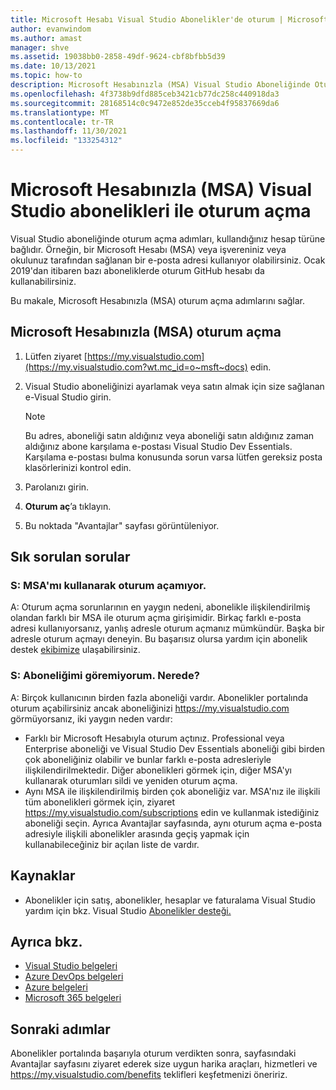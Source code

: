 ```yaml
---
title: Microsoft Hesabı Visual Studio Abonelikler'de oturum | Microsoft Docs
author: evanwindom
ms.author: amast
manager: shve
ms.assetid: 19038bb0-2858-49df-9624-cbf8bfbb5d39
ms.date: 10/13/2021
ms.topic: how-to
description: Microsoft Hesabınızla (MSA) Visual Studio Aboneliğinde Oturum Açma
ms.openlocfilehash: 4f3738b9dfd885ceb3421cb77dc258c440918da3
ms.sourcegitcommit: 28168514c0c9472e852de35cceb4f95837669da6
ms.translationtype: MT
ms.contentlocale: tr-TR
ms.lasthandoff: 11/30/2021
ms.locfileid: "133254312"
---
```

# <a name="signing-in-to-your-visual-studio-subscriptions-with-your-microsoft-account-msa"></a>Microsoft Hesabınızla (MSA) Visual Studio abonelikleri ile oturum açma
Visual Studio aboneliğinde oturum açma adımları, kullandığınız hesap türüne bağlıdır.  Örneğin, bir Microsoft Hesabı (MSA) veya işvereniniz veya okulunuz tarafından sağlanan bir e-posta adresi kullanıyor olabilirsiniz.  Ocak 2019'dan itibaren bazı aboneliklerde oturum GitHub hesabı da kullanabilirsiniz. 

Bu makale, Microsoft Hesabınızla (MSA) oturum açma adımlarını sağlar.

## <a name="signing-in-with-your-microsoft-account-msa"></a>Microsoft Hesabınızla (MSA) oturum açma
1. Lütfen ziyaret [https://my.visualstudio.com](https://my.visualstudio.com?wt.mc_id=o~msft~docs) edin.
2. Visual Studio aboneliğinizi ayarlamak veya satın almak için size sağlanan e-Visual Studio girin.

   > [!NOTE]
   > Bu adres, aboneliği satın aldığınız veya aboneliği satın aldığınız zaman aldığınız abone karşılama e-postası Visual Studio Dev Essentials. Karşılama e-postası bulma konusunda sorun varsa lütfen gereksiz posta klasörlerinizi kontrol edin.

3. Parolanızı girin.
4. **Oturum aç**’a tıklayın.
5. Bu noktada "Avantajlar" sayfası görüntüleniyor.

## <a name="frequently-asked-questions"></a>Sık sorulan sorular
### <a name="q--im-unable-to-sign-in-using-my-msa"></a>S: MSA'mı kullanarak oturum açamıyor.  
A: Oturum açma sorunlarının en yaygın nedeni, abonelikle ilişkilendirilmiş olandan farklı bir MSA ile oturum açma girişimidir.  Birkaç farklı e-posta adresi kullanıyorsanız, yanlış adresle oturum açmanız mümkündür.  Başka bir adresle oturum açmayı deneyin.  Bu başarısız olursa yardım için abonelik destek [ekibimize](https://visualstudio.microsoft.com/subscriptions/support/) ulaşabilirsiniz.  

### <a name="q--i-cant-see-my-subscription-where-is-it"></a>S: Aboneliğimi göremiyorum. Nerede?
A: Birçok kullanıcının birden fazla aboneliği vardır.  Abonelikler portalında oturum açabilirsiniz ancak aboneliğinizi https://my.visualstudio.com görmüyorsanız, iki yaygın neden vardır:
- Farklı bir Microsoft Hesabıyla oturum açtınız.  Professional veya Enterprise aboneliği ve Visual Studio Dev Essentials aboneliği gibi birden çok aboneliğiniz olabilir ve bunlar farklı e-posta adresleriyle ilişkilendirilmektedir. Diğer abonelikleri görmek için, diğer MSA'yı kullanarak oturumları sildi ve yeniden oturum açma.
- Aynı MSA ile ilişkilendirilmiş birden çok aboneliğiz var.  MSA'nız ile ilişkili tüm abonelikleri görmek için, ziyaret https://my.visualstudio.com/subscriptions edin ve kullanmak istediğiniz aboneliği seçin. Ayrıca Avantajlar sayfasında, aynı oturum [](https://my.visualstudio.com/benefits) açma e-posta adresiyle ilişkili abonelikler arasında geçiş yapmak için kullanabileceğiniz bir açılan liste de vardır.

## <a name="resources"></a>Kaynaklar 
- Abonelikler için satış, abonelikler, hesaplar ve faturalama Visual Studio yardım için bkz. Visual Studio [Abonelikler desteği.](https://aka.ms/vssubscriberhelp)

## <a name="see-also"></a>Ayrıca bkz.
- [Visual Studio belgeleri](/visualstudio/)
- [Azure DevOps belgeleri](/azure/devops/)
- [Azure belgeleri](/azure/)
- [Microsoft 365 belgeleri](/microsoft-365/)

## <a name="next-steps"></a>Sonraki adımlar
Abonelikler portalında başarıyla oturum verdikten sonra, sayfasındaki Avantajlar sayfasını ziyaret ederek size uygun harika araçları, hizmetleri ve https://my.visualstudio.com/benefits teklifleri keşfetmenizi öneririz.